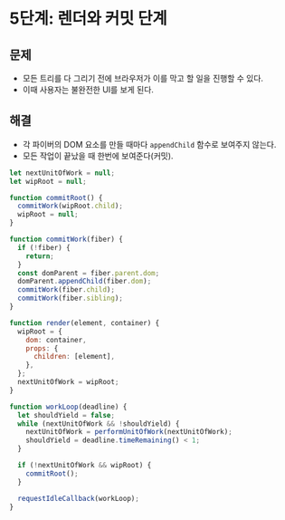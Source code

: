 # 5단계: 렌더와 커밋 단계

## 문제

- 모든 트리를 다 그리기 전에 브라우저가 이를 막고 할 일을 진행할 수 있다.
- 이때 사용자는 불완전한 UI를 보게 된다.

## 해결

- 각 파이버의 DOM 요소를 만들 때마다 `appendChild` 함수로 보여주지 않는다.
- 모든 작업이 끝났을 때 한번에 보여준다(커밋).

```js
let nextUnitOfWork = null;
let wipRoot = null;

function commitRoot() {
  commitWork(wipRoot.child);
  wipRoot = null;
}

function commitWork(fiber) {
  if (!fiber) {
    return;
  }
  const domParent = fiber.parent.dom;
  domParent.appendChild(fiber.dom);
  commitWork(fiber.child);
  commitWork(fiber.sibling);
}

function render(element, container) {
  wipRoot = {
    dom: container,
    props: {
      children: [element],
    },
  };
  nextUnitOfWork = wipRoot;
}

function workLoop(deadline) {
  let shouldYield = false;
  while (nextUnitOfWork && !shouldYield) {
    nextUnitOfWork = performUnitOfWork(nextUnitOfWork);
    shouldYield = deadline.timeRemaining() < 1;
  }

  if (!nextUnitOfWork && wipRoot) {
    commitRoot();
  }

  requestIdleCallback(workLoop);
}
```
